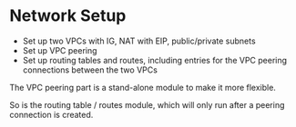 # Network Setup

- Set up two VPCs with IG, NAT with EIP, public/private subnets
- Set up VPC peering
- Set up routing tables and routes, including entries for the VPC peering connections between the two VPCs

The VPC peering part is a stand-alone module to make it more flexible.

So is the routing table / routes module, which will only run after a peering connection is created.
